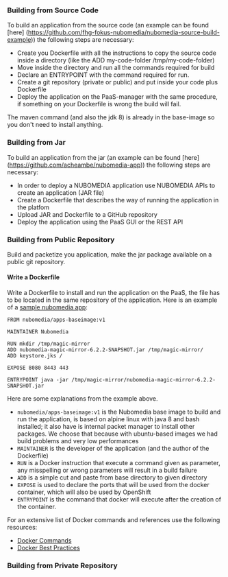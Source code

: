 ### Building from Source Code

To build an application from the source code (an example can be found [here] (https://github.com/fhg-fokus-nubomedia/nubomedia-source-build-example)) the following steps are necessary:
* Create you Dockerfile with all the instructions to copy the source code inside a directory (like the ADD my-code-folder /tmp/my-code-folder)
* Move inside the directory and run all the commands required for build
* Declare an ENTRYPOINT with the command required for run.
* Create a git repository (private or public) and put inside your code plus Dockerfile
* Deploy the application on the PaaS-manager with the same procedure, if something on your Dockerfile is wrong the build will fail.

The maven command (and also the jdk 8) is already in the base-image so you don't need to install anything.

### Building from Jar
To build an application from the jar (an example can be found [here] (https://github.com/acheambe/nubomedia-app)) the following steps are necessary:

* In order to deploy a NUBOMEDIA application use NUBOMEDIA APIs to create an application (JAR file)
* Create a Dockerfile that describes the way of running the application in the platfom
* Upload JAR and Dockerfile to a GitHub repository
* Deploy the application using the PaaS GUI or the REST API

### Building from Public Repository
Build and packetize you application, make the jar package available on a public git repository.
#### Write a Dockerfile
Write a Dockerfile to install and run the application on the PaaS, the file has to be located in the same repository of the application. Here is an example of a [sample nubomedia app](https://github.com/acheambe/nubomedia-app):

```
FROM nubomedia/apps-baseimage:v1

MAINTAINER Nubomedia

RUN mkdir /tmp/magic-mirror
ADD nubomedia-magic-mirror-6.2.2-SNAPSHOT.jar /tmp/magic-mirror/
ADD keystore.jks /

EXPOSE 8080 8443 443

ENTRYPOINT java -jar /tmp/magic-mirror/nubomedia-magic-mirror-6.2.2-SNAPSHOT.jar

```

Here are some explanations from the example above.

* ```nubomedia/apps-baseimage:v1``` is the Nubomedia base image to build and run the application, is based on alpine linux with java 8 and bash installed; it also have is internal packet manager to install other packages. We choose that because with ubuntu-based images we had build problems and very low performances
* ```MAINTAINER``` is the developer of the application (and the author of the Dockerfile)
* ``` RUN ``` is a Docker instruction that execute a command given as parameter, any misspelling or wrong parameters will result in a build failure
* ```ADD``` is a simple cut and paste from base directory to given directory
* ```EXPOSE``` is used to declare the ports that will be used from the docker container, which will also be used by OpenShift
* ```ENTRYPOINT``` is the command that docker will execute after the creation of the container.

For an extensive list of Docker commands and references use the following resources:
* [Docker Commands](https://docs.docker.com/v1.8/reference/builder/)
* [Docker Best Practices](https://docs.docker.com/engine/articles/dockerfile_best-practices/)

### Building from Private Repository
